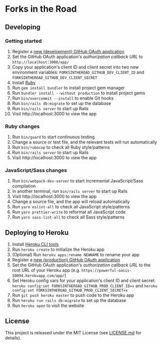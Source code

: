 # Forks in the Road

## Developing

### Getting started

1. Register a [new (development) GitHub OAuth application](https://github.com/settings/applications/new)
2. Set the GitHub OAuth application's _authorization callback URL_ to `http://localhost:3000/app/`
3. Copy your application's client ID and client secret into two new environment variables: `FORKSINTHEROAD_GITHUB_DEV_CLIENT_ID` and `FORKSINTHEROAD_GITHUB_DEV_CLIENT_SECRET`
4. Install [Ruby](https://www.ruby-lang.org/en/documentation/installation/)
5. Run `gem install bundler` to install project gem manager
6. Run `bundler install --without production` to install project gems
7. Run `bin/overcommit --install` to enable Git hooks
8. Run `bin/rails db:migrate` to set up the database
9. Run `bin/rails server` to start up Rails
10. Visit http://localhost:3000 to view the app

### Ruby changes

1. Run `bin/guard` to start continuous testing
2. Change a source or test file, and the relevant tests will run automatically
3. Run `bin/rubocop` to check all Ruby style/patterns
4. Run `bin/rails server` to start up Rails
5. Visit http://localhost:3000 to view the app

### JavaScript/Sass changes

1. Run `bin/webpack-dev-server` to start incremental JavaScript/Sass compilation
2. In another terminal, run `bin/rails server` to start up Rails
3. Visit http://localhost:3000 to view the app
4. Change a source file, and the app will reload automatically
5. Run `yarn eslint-all` to check all JavaScript style/patterns
6. Run `yarn prettier-write` to reformat all JavaScript code
7. Run `yarn sass-lint-all` to check all Sass style/patterns

## Deploying to Heroku

1. Install [Heroku CLI tools](https://devcenter.heroku.com/articles/heroku-cli)
2. Run `heroku create` to initialize the Heroku app
3. (Optional) Run `heroku apps:rename NEWNAME` to rename your app
4. Register a [new (production) GitHub OAuth application](https://github.com/settings/applications/new)
5. Set the GitHub OAuth application's _authorization callback URL_ to the root URL of your Heroku app (e.g. `https://powerful-oasis-50094.herokuapp.com/app/`)
6. Set Heroku config vars for your application's client ID and client secret: `heroku config:set FORKSINTHEROAD_GITHUB_PROD_CLIENT_ID=x` and `heroku config:set FORKSINTHEROAD_GITHUB_PROD_CLIENT_SECRET=x`
7. Run `git push heroku master` to push code to the Heroku app
8. Run `heroku run rails db:migrate` to set up the database
9. Run `heroku open` to visit the website

## License

This project is released under the MIT License (see
[LICENSE.md](LICENSE.md) for details).
